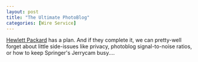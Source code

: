 ```yaml
---
layout: post
title: "The Ultimate PhotoBlog"
categories: [Wire Service]
---
```

<a href="http://news.com.com/2100-1041_3-1009127.html">Hewlett Packard</a> has a plan. And if they complete it, we can pretty-well forget about little side-issues like privacy, photoblog signal-to-noise ratios, or how to keep Springer's Jerrycam busy....
